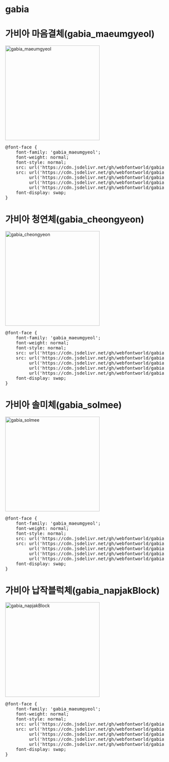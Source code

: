 # gabia

# 가비아 마음결체(gabia_maeumgyeol)

<a href="https://wess.tistory.com" target="_blank">
    <img src="https://webfontworld.github.io/gabia/gabia_maeumgyeol.jpg" alt="gabia_maeumgyeol" style="width:300px">
</a>
<pre>
@font-face {
    font-family: 'gabia_maeumgyeol';
    font-weight: normal;
    font-style: normal;
    src: url('https://cdn.jsdelivr.net/gh/webfontworld/gabia/gabia_maeumgyeol.eot');
    src: url('https://cdn.jsdelivr.net/gh/webfontworld/gabia/gabia_maeumgyeol.eot?#iefix') format('embedded-opentype'),
         url('https://cdn.jsdelivr.net/gh/webfontworld/gabia/gabia_maeumgyeol.woff2') format('woff2'),
         url('https://cdn.jsdelivr.net/gh/webfontworld/gabia/gabia_maeumgyeol.woff') format('woff'),
         url('https://cdn.jsdelivr.net/gh/webfontworld/gabia/gabia_maeumgyeol.ttf') format("truetype");
    font-display: swap;
} 
</pre>


# 가비아 청연체(gabia_cheongyeon)

<a href="https://wess.tistory.com" target="_blank">
    <img src="https://webfontworld.github.io/gabia/gabia_cheongyeon.jpg" alt="gabia_cheongyeon" style="width:300px">
</a>
<pre>
@font-face {
    font-family: 'gabia_maeumgyeol';
    font-weight: normal;
    font-style: normal;
    src: url('https://cdn.jsdelivr.net/gh/webfontworld/gabia/gabia_cheongyeon.eot');
    src: url('https://cdn.jsdelivr.net/gh/webfontworld/gabia/gabia_cheongyeon.eot?#iefix') format('embedded-opentype'),
         url('https://cdn.jsdelivr.net/gh/webfontworld/gabia/gabia_cheongyeon.woff2') format('woff2'),
         url('https://cdn.jsdelivr.net/gh/webfontworld/gabia/gabia_cheongyeon.woff') format('woff'),
         url('https://cdn.jsdelivr.net/gh/webfontworld/gabia/gabia_cheongyeon.ttf') format("truetype");
    font-display: swap;
} 
</pre>

# 가비아 솔미체(gabia_solmee)

<a href="https://wess.tistory.com" target="_blank">
    <img src="https://webfontworld.github.io/gabia/gabia_solmee.jpg" alt="gabia_solmee" style="width:300px">
</a>
<pre>
@font-face {
    font-family: 'gabia_maeumgyeol';
    font-weight: normal;
    font-style: normal;
    src: url('https://cdn.jsdelivr.net/gh/webfontworld/gabia/gabia_solmee.eot');
    src: url('https://cdn.jsdelivr.net/gh/webfontworld/gabia/gabia_solmee.eot?#iefix') format('embedded-opentype'),
         url('https://cdn.jsdelivr.net/gh/webfontworld/gabia/gabia_solmee.woff2') format('woff2'),
         url('https://cdn.jsdelivr.net/gh/webfontworld/gabia/gabia_solmee.woff') format('woff'),
         url('https://cdn.jsdelivr.net/gh/webfontworld/gabia/gabia_solmee.ttf') format("truetype");
    font-display: swap;
} 
</pre>


# 가비아 납작블럭체(gabia_napjakBlock)

<a href="https://wess.tistory.com" target="_blank">
    <img src="https://webfontworld.github.io/gabia/gabia_napjakBlock.jpg" alt="gabia_napjakBlock" style="width:300px">
</a>
<pre>
@font-face {
    font-family: 'gabia_maeumgyeol';
    font-weight: normal;
    font-style: normal;
    src: url('https://cdn.jsdelivr.net/gh/webfontworld/gabia/gabia_napjakBlock.eot');
    src: url('https://cdn.jsdelivr.net/gh/webfontworld/gabia/gabia_napjakBlock.eot?#iefix') format('embedded-opentype'),
         url('https://cdn.jsdelivr.net/gh/webfontworld/gabia/gabia_napjakBlock.woff2') format('woff2'),
         url('https://cdn.jsdelivr.net/gh/webfontworld/gabia/gabia_napjakBlock.woff') format('woff'),
         url('https://cdn.jsdelivr.net/gh/webfontworld/gabia/gabia_napjakBlock.ttf') format("truetype");
    font-display: swap;
} 
</pre>
